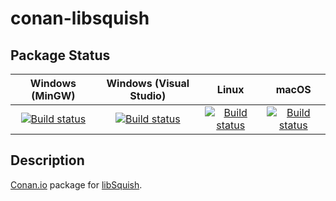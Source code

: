 # conan-libsquish

## Package Status

| Windows (MinGW) | Windows (Visual Studio) | Linux | macOS |
|:---------------:|:-----------------------:|:-----:|:-----:|
|[![Build status](https://ci.appveyor.com/api/projects/status/jcoj98c70q72igpu/branch/testing%2F1.15?svg=true)](https://ci.appveyor.com/project/SpaceIm/conan-libsquish)|[![Build status](https://github.com/SpaceIm/conan-libsquish/workflows/.github/workflows/windows.yml/badge.svg?branch=testing%2F1.15)](https://github.com/SpaceIm/conan-libsquish/actions/workflows/windows.yml?query=branch%3Atesting%2F1.15)|[![Build status](https://github.com/SpaceIm/conan-libsquish/workflows/.github/workflows/linux.yml/badge.svg?branch=testing%2F1.15)](https://github.com/SpaceIm/conan-libsquish/actions/workflows/linux.yml?query=branch%3Atesting%2F1.15)|[![Build status](https://github.com/SpaceIm/conan-libsquish/workflows/.github/workflows/macos.yml/badge.svg?branch=testing%2F1.15)](https://github.com/SpaceIm/conan-libsquish/actions/workflows/macos.yml?query=branch%3Atesting%2F1.15)|

## Description

[Conan.io](https://conan.io) package for [libSquish](https://sourceforge.net/projects/libsquish).

